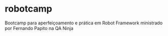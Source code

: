 # robotcamp
Bootcamp para aperfeiçoamento e prática em Robot Framework ministrado por Fernando Papito na QA Ninja
